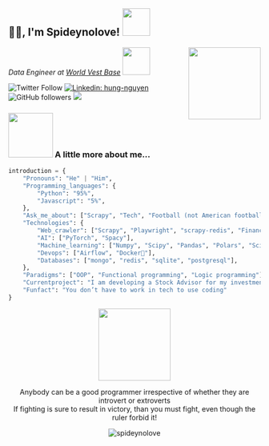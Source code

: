<h2>🙏🏻, I'm Spideynolove! <img src="https://media.giphy.com/media/NXzgEkrXOilbi/giphy.gif" width="55"></h2>
<img align='right' src="https://media.giphy.com/media/gDH0pb1x7t9eoFXAnc/giphy.gif" width="144">
<p><em>Data Engineer at <a href="https://www.linkedin.com/company/world'vest-base">World Vest Base</a> <img src="https://media.giphy.com/media/SHjOSDkKZ18qOHA5B5/giphy.gif" width="55"> 
</em></p>

![Twitter Follow](https://img.shields.io/twitter/follow/spideynolove?label=Follow)
[![Linkedin: hung-nguyen](https://img.shields.io/badge/-hung-blue?style=flat-square&logo=Linkedin&logoColor=white&link=https://www.linkedin.com/in/hung-nguyen-61266321b)](https://www.linkedin.com/in/hung-nguyen-61266321b)
![GitHub followers](https://img.shields.io/github/followers/spideynolove?label=Follow&style=social)
![](https://camo.githubusercontent.com/d1e532c4945c8e447877862a22091e06a8ad843a7993d269df36eca063b8bb2c/68747470733a2f2f6b6f6d617265762e636f6d2f67687076632f3f757365726e616d653d7370696465796e6f6c6f7665266c6162656c3d50726f66696c65253230766965777326636f6c6f723d306537356236267374796c653d666c6174)

### <img src="https://media.giphy.com/media/FTFI4bczpUYAp4xuSt/giphy.gif" width="89">   A little more about me...  

```python
introduction = {
    "Pronouns": "He" | "Him",
    "Programming_languages": {
        "Python": "95%", 
        "Javascript": "5%", 
    },
    "Ask_me_about": ["Scrapy", "Tech", "Football (not American football)"],
    "Technologies": {
        "Web_crawler": ["Scrapy", "Playwright", "scrapy-redis", "Financial Data Extraction"],
        "AI": ["PyTorch", "Spacy"],
        "Machine_learning": ["Numpy", "Scipy", "Pandas", "Polars", "Scikit-learn"],
        "Devops": ["Airflow", "Docker🐳"],
        "Databases": ["mongo", "redis", "sqlite", "postgresql"],
    },
    "Paradigms": ["OOP", "Functional programming", "Logic programming"],
    "Currentproject": "I am developing a Stock Advisor for my investment",
    "Funfact": "You don’t have to work in tech to use coding"
}
```
<p align="center">
<img src="https://media.giphy.com/media/uToftMe32Se15dLFZD/giphy.gif" width="144">
</p>
<p align="center">
Anybody can be a good programmer irrespective of whether they are introvert or extroverts<br>If fighting is sure to result in victory, than you must fight, even though the ruler forbid it!
</p>

<p align="center">
    <img align="center" src="https://github-readme-streak-stats.herokuapp.com/?user=spideynolove&" alt="spideynolove" />
</p>

<!--START_SECTION:waka-->

<!--END_SECTION:waka-->
